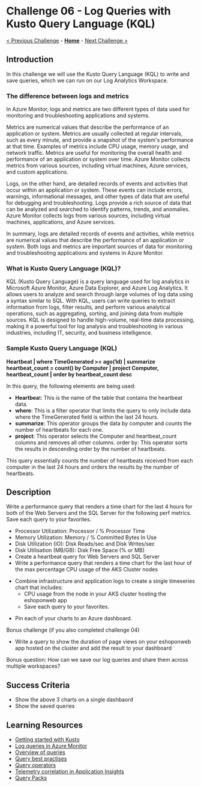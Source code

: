 # Challenge 06 - Log Queries with Kusto Query Language (KQL)

[< Previous Challenge](./Challenge-05.md) - **[Home](../README.md)** - [Next Challenge >](./Challenge-07.md)

## Introduction

In this challenge we will use the Kusto Query Language (KQL) to write and save queries, which we can run on our Log Analytics Workspace.

### The difference between logs and metrics
In Azure Monitor, logs and metrics are two different types of data used for monitoring and troubleshooting applications and systems.

Metrics are numerical values that describe the performance of an application or system. Metrics are usually collected at regular intervals, such as every minute, and provide a snapshot of the system's performance at that time. Examples of metrics include CPU usage, memory usage, and network traffic. Metrics are useful for monitoring the overall health and performance of an application or system over time. Azure Monitor collects metrics from various sources, including virtual machines, Azure services, and custom applications.

Logs, on the other hand, are detailed records of events and activities that occur within an application or system. These events can include errors, warnings, informational messages, and other types of data that are useful for debugging and troubleshooting. Logs provide a rich source of data that can be analyzed and searched to identify patterns, trends, and anomalies. Azure Monitor collects logs from various sources, including virtual machines, applications, and Azure services.

In summary, logs are detailed records of events and activities, while metrics are numerical values that describe the performance of an application or system. Both logs and metrics are important sources of data for monitoring and troubleshooting applications and systems in Azure Monitor.

### What is Kusto Query Language (KQL)?
KQL (Kusto Query Language) is a query language used for log analytics in Microsoft Azure Monitor, Azure Data Explorer, and Azure Log Analytics. It allows users to analyze and search through large volumes of log data using a syntax similar to SQL. With KQL, users can write queries to extract information from logs, filter results, and perform various analytical operations, such as aggregating, sorting, and joining data from multiple sources. KQL is designed to handle high-volume, real-time data processing, making it a powerful tool for log analysis and troubleshooting in various industries, including IT, security, and business intelligence.

### Sample Kusto Query Language (KQL)

**Heartbeat
| where TimeGenerated >= ago(1d)
| summarize heartbeat_count = count() by Computer
| project Computer, heartbeat_count
| order by heartbeat_count desc**

In this query, the following elements are being used:

* **Heartbea**t: This is the name of the table that contains the heartbeat data.
* **where**: This is a filter operator that limits the query to only include data where the TimeGenerated field is within the last 24 hours.
* **summarize**: This operator groups the data by computer and counts the number of heartbeats for each one.
* **project**: This operator selects the Computer and heartbeat_count columns and removes all other columns.
order by: This operator sorts the results in descending order by the number of heartbeats.

This query essentially counts the number of heartbeats received from each computer in the last 24 hours and orders the results by the number of heartbeats.

## Description

Write a performance query that renders a time chart for the last 4 hours for both of the Web Servers and the SQL Server for the following perf metrics. Save each query to your favorites.
* Processor Utilization: Processor / % Processor Time
* Memory Utilization: Memory / % Committed Bytes In Use
* Disk Utilization (IO): Disk Reads/sec and Disk Writes/sec
* Disk Utilisation (MB/GB): Disk Free Space (% or MB)
* Create a heartbeat query for Web Servers and SQL Server
* Write a performance query that renders a time chart for the last hour of the max percentage CPU usage of the AKS Cluster nodes
- Combine infrastructure and application logs to create a single timeseries chart that includes:
  - CPU usage from the node in your AKS cluster hosting the eshoponweb app
  - Save each query to your favorites.
* Pin each of your charts to an Azure dashboard.

Bonus challenge (if you also completed challenge 04)
  - Write a query to show the duration of page views on your eshoponweb app hosted on the cluster and add the result to your dashboard

Bonus question:
How can we save our log queries and share them across multiple workspaces?

## Success Criteria
- Show the above 3 charts on a single dashbaord
- Show the saved queries

## Learning Resources
* [Getting started with Kusto](https://docs.microsoft.com/en-us/azure/data-explorer/kusto/concepts/)
* [Log queries in Azure Monitor](https://docs.microsoft.com/en-us/azure/azure-monitor/logs/log-query-overview)
* [Overview of queries](https://docs.microsoft.com/en-us/azure/data-explorer/kusto/query/)
* [Query best practises](https://docs.microsoft.com/en-us/azure/data-explorer/kusto/query/best-practices)
* [Query operators](https://docs.microsoft.com/en-us/azure/data-explorer/kusto/query/queries)
* [Telemetry correlation in Application Insights](https://docs.microsoft.com/en-us/azure/azure-monitor/app/correlation)
* [Query Packs](https://learn.microsoft.com/en-us/azure/azure-monitor/logs/query-packs)
